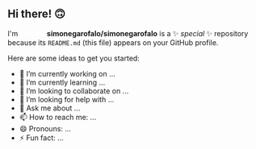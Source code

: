 ## Hi there! 🙃


I'm <a href="https://simone-garofalo.netlify.app/" target="_self" style="text-decoration:none;color:white">Simone</a>
**simonegarofalo/simonegarofalo** is a ✨ _special_ ✨ repository because its `README.md` (this file) appears on your GitHub profile.

Here are some ideas to get you started:

- 🔭 I’m currently working on ...
- 🌱 I’m currently learning ...
- 👯 I’m looking to collaborate on ...
- 🤔 I’m looking for help with ...
- 💬 Ask me about ...
- 📫 How to reach me: ...
- 😄 Pronouns: ...
- ⚡ Fun fact: ...

